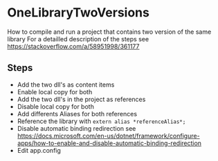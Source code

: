 # OneLibraryTwoVersions
How to compile and run a project that contains two version of the same library
For a detailled description of the steps see https://stackoverflow.com/a/58951998/361177

## Steps

 - Add the two dll's as content items
 - Enable local copy for both
 - Add the two dll's in the project as references
 - Disable local copy for both
 - Add differents Aliases for both references
 - Reference the library with `extern alias *referenceAlias*;`
 - Disable automatic binding redirection
   see https://docs.microsoft.com/en-us/dotnet/framework/configure-apps/how-to-enable-and-disable-automatic-binding-redirection
 - Edit app.config
